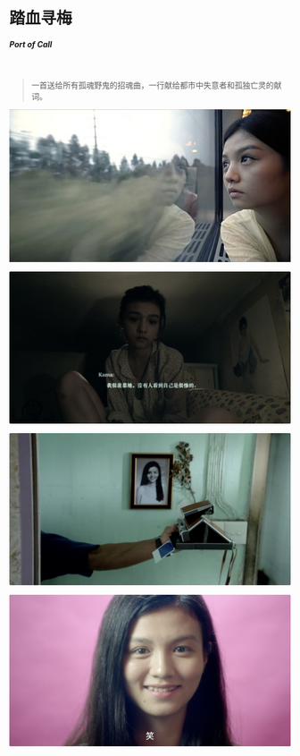 # 踏血寻梅 

##### Port of Call

<br>

> 一首送给所有孤魂野鬼的招魂曲，一行献给都市中失意者和孤独亡灵的献词。

![](/content/Port_of_Call/Port_of_Call_1.jpg)

![](/content/Port_of_Call/Port_of_Call_4.jpg)

![](/content/Port_of_Call/Port_of_Call_2.jpg)

![](/content/Port_of_Call/Port_of_Call_3.jpg)